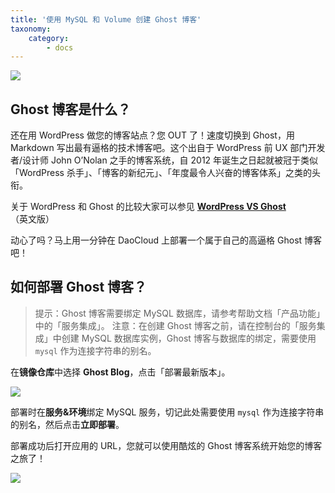 ```yaml
---
title: '使用 MySQL 和 Volume 创建 Ghost 博客'
taxonomy:
    category:
        - docs
---
```


![](http://blog.daocloud.io/wp-content/uploads/2015/05/ghost.png)

## Ghost 博客是什么？

还在用 WordPress 做您的博客站点？您 OUT 了！速度切换到 Ghost，用 Markdown 写出最有逼格的技术博客吧。这个出自于 WordPress 前 UX 部门开发者/设计师 John O’Nolan 之手的博客系统，自 2012 年诞生之日起就被冠于类似「WordPress 杀手」、「博客的新纪元」、「年度最令人兴奋的博客体系」之类的头衔。

关于 WordPress 和 Ghost 的比较大家可以参见 **[WordPress VS Ghost](http://www.elegantthemes.com/blog/resources/wordpress-vs-ghost)**（英文版）

动心了吗？马上用一分钟在 DaoCloud 上部署一个属于自己的高逼格 Ghost 博客吧！

## 如何部署 Ghost 博客？

> 提示：Ghost 博客需要绑定 MySQL 数据库，请参考帮助文档「产品功能」中的「服务集成」。
> 注意：在创建 Ghost 博客之前，请在控制台的「服务集成」中创建 MySQL 数据库实例，Ghost 博客与数据库的绑定，需要使用 `mysql` 作为连接字符串的别名。

在**镜像仓库**中选择 **Ghost Blog**，点击「部署最新版本」。

![](http://blog.daocloud.io/wp-content/uploads/2015/05/app-ghost-2.png)

部署时在**服务&环境**绑定 MySQL 服务，切记此处需要使用 `mysql` 作为连接字符串的别名，然后点击**立即部署**。

部署成功后打开应用的 URL，您就可以使用酷炫的 Ghost 博客系统开始您的博客之旅了！

![](http://blog.daocloud.io/wp-content/uploads/2015/05/app-ghost.png)